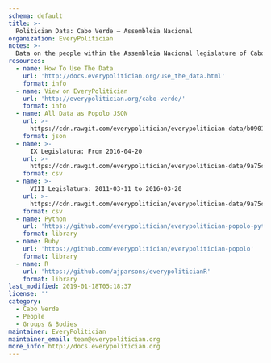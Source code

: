 ```yaml
---
schema: default
title: >-
  Politician Data: Cabo Verde — Assembleia Nacional
organization: EveryPolitician
notes: >-
  Data on the people within the Assembleia Nacional legislature of Cabo Verde.
resources:
  - name: How To Use The Data
    url: 'http://docs.everypolitician.org/use_the_data.html'
    format: info
  - name: View on EveryPolitician
    url: 'http://everypolitician.org/cabo-verde/'
    format: info
  - name: All Data as Popolo JSON
    url: >-
      https://cdn.rawgit.com/everypolitician/everypolitician-data/b090105f07e9e7a9289cab697665b0d50a5d46fe/data/Cabo_Verde/Assembly/ep-popolo-v1.0.json
    format: json
  - name: >-
      IX Legislatura: From 2016-04-20
    url: >-
      https://cdn.rawgit.com/everypolitician/everypolitician-data/9a75c94fb3f01a45e5616242dec9743ba96f137f/data/Cabo_Verde/Assembly/term-9.csv
    format: csv
  - name: >-
      VIII Legislatura: 2011-03-11 to 2016-03-20
    url: >-
      https://cdn.rawgit.com/everypolitician/everypolitician-data/9a75c94fb3f01a45e5616242dec9743ba96f137f/data/Cabo_Verde/Assembly/term-8.csv
    format: csv
  - name: Python
    url: 'https://github.com/everypolitician/everypolitician-popolo-python'
    format: library
  - name: Ruby
    url: 'https://github.com/everypolitician/everypolitician-popolo'
    format: library
  - name: R
    url: 'https://github.com/ajparsons/everypoliticianR'
    format: library
last_modified: 2019-01-18T05:18:37
license: ''
category:
  - Cabo Verde
  - People
  - Groups & Bodies
maintainer: EveryPolitician
maintainer_email: team@everypolitician.org
more_info: http://docs.everypolitician.org
---
```

